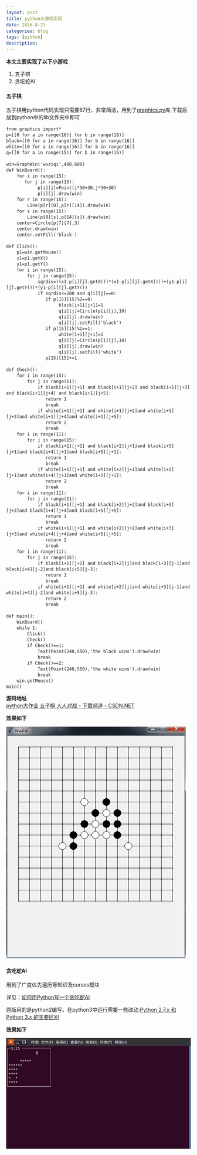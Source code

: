 ```yaml
---
layout: post
title: python小游戏实现
date: 2016-8-25
categories: blog
tags: [python]
description: 
---
```



**本文主要实现了以下小游戏**        

1. 五子棋      
2. 贪吃蛇AI


#### 五子棋  
五子棋用python代码实现只需要87行，非常简洁，用到了[graphics.py](http://download.csdn.net/detail/w1135181854u/6730647)库,下载后放到python中的lib文件夹中即可  

```
from graphics import*
p=[[0 for a in range(16)] for b in range(16)]
black=[[0 for a in range(16)] for b in range(16)]
white=[[0 for a in range(16)] for b in range(16)]
q=[[0 for a in range(15)] for b in range(15)]

win=GraphWin('wuziqi',480,600)
def WinBoard():
    for i in range(15):
       for j in range(15):
            p[i][j]=Point(i*30+30,j*30+30)
            p[i][j].draw(win)
    for r in range(15):
        Line(p[r][0],p[r][14]).draw(win)
    for s in range(15):
        Line(p[0][s],p[14][s]).draw(win)
    center=Circle(p[7][7],3)
    center.draw(win)
    center.setFill('black')

def Click():
    p1=win.getMouse()
    x1=p1.getX()
    y1=p1.getY()
    for i in range(15):
        for j in range(15):
            sqrdis=((x1-p[i][j].getX())*(x1-p[i][j].getX()))+(y1-p[i][j].getY())*(y1-p[i][j].getY())
            if sqrdis<=200 and q[i][j]==0:
               if p[15][15]%2==0:
                    black[i+1][j+1]=1
                    q[i][j]=Circle(p[i][j],10)
                    q[i][j].draw(win)      
                    q[i][j].setFill('black')
               if p[15][15]%2==1:
                    white[i+1][j+1]=1
                    q[i][j]=Circle(p[i][j],10)
                    q[i][j].draw(win)
                    q[i][j].setFill('white')
               p[15][15]+=1

def Check():
    for i in range(15):
        for j in range(11):
            if black[i+1][j+1] and black[i+1][j+2] and black[i+1][j+3] and black[i+1][j+4] and black[i+1][j+5]:
               return 1
               break
            if white[i+1][j+1] and white[i+1][j+2]and white[i+1][j+3]and white[i+1][j+4]and white[i+1][j+5]:
               return 2
               break
    for i in range(11):
        for j in range(15):
            if black[i+1][j+1] and black[i+2][j+1]and black[i+3][j+1]and black[i+4][j+1]and black[i+5][j+1]:
               return 1
               break
            if white[i+1][j+1] and white[i+2][j+1]and white[i+3][j+1]and white[i+4][j+1]and white[i+5][j+1]:
               return 2
               break
    for i in range(11):
        for j in range(11):
            if black[i+1][j+1] and black[i+2][j+2]and black[i+3][j+3]and black[i+4][j+4]and black[i+5][j+5]:
               return 1
               break
            if white[i+1][j+1] and white[i+2][j+2]and white[i+3][j+3]and white[i+4][j+4]and white[i+5][j+5]:
               return 2
               break
    for i in range(11):
        for j in range(15):
            if black[i+1][j+1] and black[i+2][j]and black[i+3][j-1]and black[i+4][j-2]and black[i+5][j-3]:
               return 1
               break
            if white[i+1][j+1] and white[i+2][j]and white[i+3][j-1]and white[i+4][j-2]and white[i+5][j-3]:
               return 2
               break

def main():
    WinBoard()
    while 1:
        Click()
        Check()
        if Check()==1:
            Text(Point(240,550),'the black wins').draw(win)
            break
        if Check()==2:
            Text(Point(240,550),'the white wins').draw(win)
            break
    win.getMouse()
main()
```

**源码地址**           
[python大作业 五子棋 人人对战 - 下载频道 - CSDN.NET](http://download.csdn.net/detail/w1135181854u/6730681)

**效果如下**   

![](https://raw.githubusercontent.com/whuhan2013/ImageRepertory/master/python/p1.png)



#### 贪吃蛇AI

用到了广度优先遍历等知识及curses模块

详见：[如何用Python写一个贪吃蛇AI](http://www.hawstein.com/posts/snake-ai.html)

原版用的是python2编写，在python3中运行需要一些改动:[Python 2.7.x 和 Python 3.x 的主要区别](https://segmentfault.com/a/1190000000618286#xrange)

**效果如下**     

![](https://raw.githubusercontent.com/whuhan2013/ImageRepertory/master/python/p2.png)
